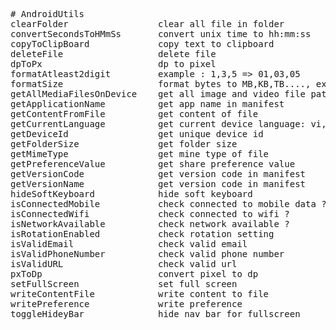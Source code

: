 <pre># AndroidUtils
clearFolder					clear all file in folder
convertSecondsToHMmSs		convert unix time to hh:mm:ss
copyToClipBoard				copy text to clipboard
deleteFile					delete file
dpToPx						dp to pixel
formatAtleast2digit			example : 1,3,5 => 01,03,05
formatSize					format bytes to MB,KB,TB...., example : formatSize(2048) => 2KB, formatSize(10) => 10bytes
getAllMediaFilesOnDevice	get all image and video file path on device
getApplicationName			get app name in manifest
getContentFromFile			get content of file
getCurrentLanguage			get current device language: vi, ja,en...
getDeviceId					get unique device id
getFolderSize				get folder size
getMimeType					get mine type of file
getPreferenceValue			get share preference value
getVersionCode				get version code in manifest
getVersionName				get version code in manifest
hideSoftKeyboard			hide soft keyboard
isConnectedMobile			check connected to mobile data ?
isConnectedWifi				check connected to wifi ?
isNetworkAvailable			check network available ?
isRotationEnabled			check rotation setting
isValidEmail				check valid email
isValidPhoneNumber			check valid phone number
isValidURL					check valid url
pxToDp						convert pixel to dp
setFullScreen				set full screen
writeContentFile			write content to file
writePreference				write preference
toggleHideyBar				hide nav bar for fullscreen
</pre>